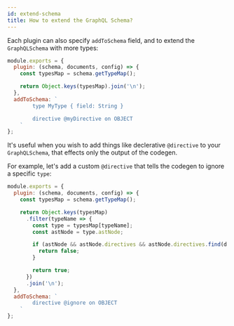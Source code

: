 ```yaml
---
id: extend-schema
title: How to extend the GraphQL Schema?
---
```


Each plugin can also specify `addToSchema` field, and to extend the `GraphQLSchema` with more types:

```js
module.exports = {
  plugin: (schema, documents, config) => {
    const typesMap = schema.getTypeMap();

    return Object.keys(typesMap).join('\n');
  },
  addToSchema: `
        type MyType { field: String }

        directive @myDirective on OBJECT
    `
};
```

It's useful when you wish to add things like declerative `@directive` to your `GraphQLSchema`, that effects only the output of the codegen.

For example, let's add a custom `@directive` that tells the codegen to ignore a specific `type`:

```js
module.exports = {
  plugin: (schema, documents, config) => {
    const typesMap = schema.getTypeMap();

    return Object.keys(typesMap)
      .filter(typeName => {
        const type = typesMap[typeName];
        const astNode = type.astNode;

        if (astNode && astNode.directives && astNode.directives.find(d => d.name.value === 'ignore')) {
          return false;
        }

        return true;
      })
      .join('\n');
  },
  addToSchema: `
        directive @ignore on OBJECT
    `
};
```
